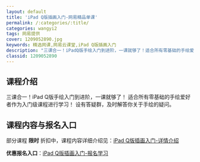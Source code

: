 ```yaml
---
layout: default
title: 'iPad Q版插画入门-网易精品单课'
permalink: /:categories/:title/
categories: wangyi2
tags: 网易提供
cover: 1209052890.jpg
keywords: 精选网课,网易云课堂,iPad Q版插画入门
description: "三课合一！iPadQ版手绘入门到进阶，一课就够了！适合所有零基础的手绘爱好者作为入门级课程进行学习！设有答疑群，及时解答你关于手绘的疑问。iPadQ版插画入门"
classid: 1209052890
---
```


## 课程介绍

三课合一！iPad Q版手绘入门到进阶，一课就够了！
适合所有零基础的手绘爱好者作为入门级课程进行学习！
设有答疑群，及时解答你关于手绘的疑问。

## 课程内容与报名入口

部分课程 **限时** 折扣中，课程内容详细介绍见：[iPad Q版插画入门-详情介绍](https://study.163.com/course/introduction/1209052890.htm?share=1&shareId=1025206652&utm_campaign=share&utm_medium=iphoneShare&utm_source=&utm_u=1025206652)

**优惠报名入口**：[iPad Q版插画入门-报名学习](https://study.163.com/course/introduction/1209052890.htm?share=1&shareId=1025206652&utm_campaign=share&utm_medium=iphoneShare&utm_source=&utm_u=1025206652)


